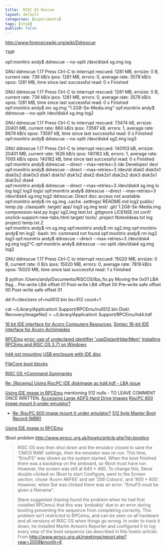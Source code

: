 ```yaml
---
title:  RISC OS Rescue
layout: default
categories: [experiments]
tags: [stub]
publish: false
---
```



http://www.forensicswiki.org/wiki/Ddrescue

TMP

opf:monitrix andy$ ddrescue --no-split /dev/disk4 sg.img log


GNU ddrescue 1.17
Press Ctrl-C to interrupt
rescued:     1281 MB,  errsize:       0 B,  current rate:     739 kB/s
   ipos:     1281 MB,   errors:       0,    average rate:    3578 kB/s
   opos:     1281 MB,    time since last successful read:       0 s
Finished                   



GNU ddrescue 1.17
Press Ctrl-C to interrupt
rescued:     1281 MB,  errsize:       0 B,  current rate:     739 kB/s
   ipos:     1281 MB,   errors:       0,    average rate:    3578 kB/s
   opos:     1281 MB,    time since last successful read:       0 s
Finished                   
opf:monitrix andy$ mv sg.img "1.2G8-Se-Media.img"
opf:monitrix andy$ ddrescue --no-split /dev/disk4 sg.img log2


GNU ddrescue 1.17
Press Ctrl-C to interrupt
rescued:    73474 kB,  errsize:  20401 MB,  current rate:     860 kB/s
   ipos:    73597 kB,   errors:       1,    average rate:    6679 kB/s
   opos:    73597 kB,    time since last successful read:       0 s
Finished                   
opf:monitrix andy$ ddrescue --no-split /dev/disk4 sg2.img log3


GNU ddrescue 1.17
Press Ctrl-C to interrupt
rescued:   140103 kB,  errsize:  20401 MB,  current rate:    1626 kB/s
   ipos:   140182 kB,   errors:       1,    average rate:    7005 kB/s
   opos:   140182 kB,    time since last successful read:       0 s
Finished                   
opf:monitrix andy$ ddrescue --direct --max-retries=3 /de
Developer/ dev/       
opf:monitrix andy$ ddrescue --direct --max-retries=3 /dev/di
disk0    disk0s1  disk0s2  disk0s3  disk1    disk1s1  disk1s2  disk2    disk2s1  disk2s2  disk3    disk3s1  disk3s2  disk4    
opf:monitrix andy$ ddrescue --direct --max-retries=3 /dev/disk4 sg.img lo
log   log2  log3  logs/ 
opf:monitrix andy$ ddrescue --direct --max-retries=3 /dev/disk4 sg.img log2
ddrescue: Direct disc access not available.
opf:monitrix andy$ rm sg.img 
.cache                         .settings/                     README.md                      log2                           public/                        temp.zip
.classpath                     .target/                       app/                           log3                           sg.img                         test/
.git/                          1.2G8-Se-Media.img             compression-test.py            logs/                          sg2.img                        test.txt
.gitignore                     LICENSE.txt                    conf/                          onclick-support-new-tabs.html  target/                        tools/
.project                       NotesIdeas.txt                 log                            project/                       temp.txt.Z                     
opf:monitrix andy$ rm sg.img 
opf:monitrix andy$ rm sg2.img 
opf:monitrix andy$ tm log2
-bash: tm: command not found
opf:monitrix andy$ rm log2 log3
opf:monitrix andy$ ddrescue --direct --max-retries=3 /dev/disk4 sg.img log2^C
opf:monitrix andy$ ddrescue --no-split /dev/disk4 sg.img log2


GNU ddrescue 1.17
Press Ctrl-C to interrupt
rescued:    15020 MB,  errsize:       0 B,  current rate:        0 B/s
   ipos:    15020 MB,   errors:       0,    average rate:    7819 kB/s
   opos:    15020 MB,    time since last successful read:       1 s
Finished                   


$ python /Users/andy/Documents/RISCOS/lba_fix.py
Moving the 0x01 LBA flag...
Pre-write LBA offset 01
Post-write LBA offset 00
Pre-write safe offset 00
Post-write safe offset 01



dd if=/dev/zero of=null512.bin bs=512 count=1

 cat ~/Library/Application\ Support/RPCEmu/null512.bin Disk\ Recovery/imagefile2 > ~/Library/Application\ Support/RPCEmu/hd4.hdf

[16 bit IDE interface for Acorn Computers Resources][1], [Simtec 16-bit IDE interface for Acorn Archimedes][4]

[RPCEmu][8]
[error: use of undeclared identifier 'useDistantHdwrMem'][2]
[Installing RPCEmu and RISC OS 3.71 on Windows][9]

[hd4 not mounting][3]
[USB enclosure with IDE disc][5]

[FileCore boot blocks][6]

[RISC OS *Command Summaries][10]

[Re: [Rpcemu] Using RiscPC IDE diskimage as hd4.hdf - LBA issue][11]

[Using IDE image in RPCEmu][13] mentioning 512 nulls - TO LEAVE COMMENT ONCE WRITTEN.
[Accessing Large ADFS Hard Drive Images][14]
[RiscPC 600 image mount it under emulator?][15]
- [Re: RiscPC 600 image mount it under emulator?][16]
[512 byte Master Boot Record (MBR)][17]

[Using IDE image in RPCEmu](https://www.riscosopen.org/forum/forums/10/topics/2032)

!Boot problem http://www.wrocc.org.uk/howto/article.php?id=bootlog

> RISC OS was then shut down and the emulator closed to save the ‘CMOS RAM’ settings, then the emulator was re-run. This time, “EmuFS” was shown as the system started. When the boot finished there was a backdrop on the pinboard, so !Boot must have run. However, the screen was still at 640 × 480. To change this, Steve double-clicked on !Boot to start Configure, went to the Screen section, chose ‘Acorn AKF65’ and set ‘256 Colours’, and ‘800 × 600’. However, when Set was clicked there was an error: “EmuFS must be given a filename”.
>
>Steve suggested (having found the problem when he had first installed RPCemu) that this was ‘probably’ due to an error during booting preventing the sequence from completing correctly. This problem isn’t restricted to RPCemu, and can be seen on all hardware and all versions of RISC OS when things go wrong. In order to track it down, he installed Martin Avison’s Reporter and configured it to log every step of the boot sequence (as described in this howto article).
From http://www.wrocc.org.uk/meetings/report.php?year=2009&month=6

[1]: http://www.simtec.co.uk/products/AUIDE16/resources.html
[2]: https://www.allegro.cc/forums/thread/608825
[3]: https://www.riscosopen.org/forum/forums/10/topics/1029
[4]: http://www.retro-kit.co.uk/page.cfm/content/Simtec-16bit-IDE-interface/
[5]: https://www.riscosopen.org/forum/forums/11/topics/1965
[6]: http://www.riscos.com/support/developers/prm/filecore.html#44373
[7]: http://www.armclub.org.uk/products/discknight/
[8]: http://www.marutan.net/rpcemuspoon/
[9]: http://www.4corn.co.uk/articles/rpcemu371win/
[10]: http://www.riscos.com/support/users/starcomms/index.htm
[11]: http://www.mail-archive.com/rpcemu@riscos.info/msg00735.html
[12]: http://www.mail-archive.com/rpcemu@riscos.info/msg00736.html
[13]: https://www.riscosopen.org/forum/forums/10/topics/2032
[14]: https://groups.google.com/d/topic/comp.sys.acorn.misc/Od6u0h6Wymc/discussion
[15]: https://groups.google.com/d/topic/comp.sys.acorn.hardware/HqddzRhEtKM/discussion
[16]: https://groups.google.com/d/msg/comp.sys.acorn.hardware/HqddzRhEtKM/5L3zGXmy2qEJ
[17]: https://groups.google.com/d/msg/alt.os.linux/s2eQ4T85k1s/HVRcMg-W6woJ


